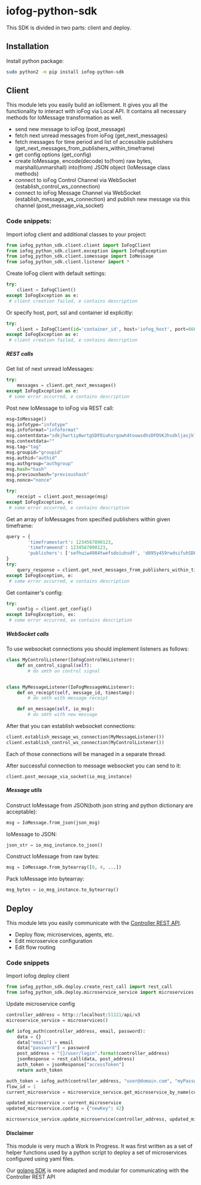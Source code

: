 # iofog-python-sdk

This SDK is divided in two parts: client and deploy.

## Installation

Install python package:
```bash
sudo python2 -m pip install iofog-python-sdk
```

## Client

This module lets you easily build an ioElement. It gives you all the functionality to interact with ioFog via Local API. It contains all necessary methods for IoMessage transformation as well.

 - send new message to ioFog (post_message)
 - fetch next unread messages from ioFog (get_next_messages)
 - fetch messages for time period and list of accessible publishers (get_next_messages_from_publishers_within_timeframe)
 - get config options (get_config)
 - create IoMessage, encode(decode) to(from) raw bytes, marshall(unmarshall) into(from) JSON object (IoMessage class methods)
 - connect to ioFog Control Channel via WebSocket (establish_control_ws_connection)
 - connect to ioFog Message Channel via WebSocket (establish_message_ws_connection) and publish new message via this channel (post_message_via_socket)

### Code snippets: 

Import iofog client and additional classes to your project:
```python
from iofog_python_sdk.client.client import IoFogClient
from iofog_python_sdk.client.exception import IoFogException
from iofog_python_sdk.client.iomessage import IoMessage
from iofog_python_sdk.client.listener import *
```

Create IoFog client with default settings:
```python
try:
    client = IoFogClient()
except IoFogException as e:
 # client creation failed, e contains description
```

Or specify host, port, ssl and container id explicitly:
```python
try:
    client = IoFogClient(id='container_id', host='iofog_host', port=6666)
except IoFogException as e:
 # client creation failed, e contains description
```

##### REST calls

Get list of next unread IoMessages:
```python
try:
    messages = client.get_next_messages()
except IoFogException as e:
 # some error occurred, e contains description
```

Post new IoMessage to ioFog via REST call:
```python
msg=IoMessage()
msg.infotype="infotype"
msg.infoformat="infoformat"
msg.contentdata="sdkjhwrtiy8wrtgSDFOiuhsrgowh4touwsdhsDFDSKJhsdkljasjklweklfjwhefiauhw98p328946982weiusfhsdkufhaskldjfslkjdhfalsjdf=serg4towhr"
msg.contextdata=""
msg.tag="tag"
msg.groupid="groupid"
msg.authid="authid"
msg.authgroup="authgroup"
msg.hash="hash"
msg.previoushash="previoushash"
msg.nonce="nonce"

try:
    receipt = client.post_message(msg)
except IoFogException, e:
 # some error occurred, e contains description
```

Get an array of IoMessages from specified publishers within given timeframe:
```python
query = {
    	'timeframestart': 1234567890123,
    	'timeframeend': 1234567890123,
    	'publishers': ['sefhuiw4984twefsdoiuhsdf', 'd895y459rwdsifuhSDFKukuewf', 'SESD984wtsdidsiusidsufgsdfkh']
}
try:
    query_response = client.get_next_messages_from_publishers_within_timeframe(query)
except IoFogException, e:
 # some error occurred, e contains description
```

Get container's config:
```python
try:
    config = client.get_config()
except IoFogException, ex:
 # some error occurred, ex contains description
```


##### WebSocket calls

To use websocket connections you should implement listeners as follows:
```python
class MyControlListener(IoFogControlWsListener):
    def on_control_signal(self):
        # do smth on control signal


class MyMessageListener(IoFogMessageWsListener):
    def on_receipt(self, message_id, timestamp):
        # do smth with message receipt

    def on_message(self, io_msg):
        # do smth with new message

```

After that you can establish websocket connections:
```python
client.establish_message_ws_connection(MyMessageListener())
client.establish_control_ws_connection(MyControlListener())
```
Each of those connections will be managed in a separate thread.
 
 
After successful connection to message websocket you can send to it:
```python
client.post_message_via_socket(io_msg_instance)
```


##### Message utils
Construct IoMessage from JSON(both json string and python dictionary are acceptable):
```python
msg = IoMessage.from_json(json_msg)
 ```

IoMessage to JSON:
```python
json_str = io_msg_instance.to_json()
```

Construct IoMessage from raw bytes:
```python
msg = IoMessage.from_bytearray([0, 4, ...])
```

Pack IoMessage into bytearray:
```python
msg_bytes = io_msg_instance.to_bytearray()
```
## Deploy

This module lets you easily communicate with the [Controller REST API](https://iofog.org/docs/1.3.0/controllers/rest-api.html).

 - Deploy flow, microservices, agents, etc.
 - Edit microservice configuration
 - Edit flow routing
 
 ### Code snippets
 
Import iofog deploy client
```python
from iofog_python_sdk.deploy.create_rest_call import rest_call
from iofog_python_sdk.deploy.microservice_service import microservices
```

Update microservice config
```python
controller_address = http://localhost:51121/api/v3
microservice_service = microservices()

def iofog_auth(controller_address, email, password):
    data = {}
    data["email"] = email
    data["password"] = password
    post_address = "{}/user/login".format(controller_address)
    jsonResponse = rest_call(data, post_address)
    auth_token = jsonResponse["accessToken"]
    return auth_token

auth_token = iofog_auth(controller_address, "user@domain.com", "myPassword")
flow_id = 1
current_microservice = microservice_service.get_microservice_by_name(controller_address, "my_microservice", flow_id, auth_token)

updated_microservice = current_microservice
updated_microservice.config = {"newKey": 42}

microservice_service.update_microservice(controller_address, updated_microservice, current_microservice.iofogUuid, catalog_id, auth_token)

```

#### Disclaimer

This module is very much a Work In Progress. It was first written as a set of helper functions used by a python script to deploy a set of microservices configured using yaml files.

Our [golang SDK](https://github.com/eclipse-iofog/iofog-go-sdk) is more adapted and modular for communicating with the Controller REST API
